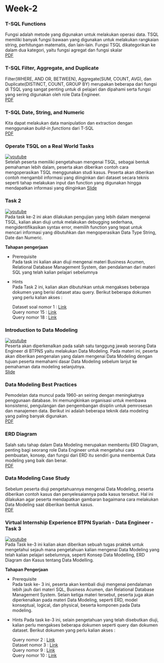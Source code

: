 # Week-2
### T-SQL Functions
Fungsi adalah metode yang digunakan untuk melakukan operasi data. TSQL memiliki banyak fungsi bawaan yang digunakan untuk melakukan rangkaian string, perhitungan matematis, dan lain-lain. Fungsi TSQL dikategorikan ke dalam dua kategori, yaitu fungsi agregat dan fungsi skalar  
[PDF](files/Reading_4_TSQL_Functions.pdf)

### T-SQL Filter, Aggregate, and Duplicate
Filter(WHERE, AND OR, BETWEEN), Aggregate(SUM, COUNT, AVG), dan Duplicate(DISTINCT, COUNT, GROUP BY) merupakan beberapa dari fungsi di TSQL yang sangat penting untuk di pelajari dan dipahami serta fungsi yang sering digunakan oleh role Data Engineer.  
[PDF](files/Reading_5_TSQL_Filter_Aggregate_and_Duplicate.pdf)

### T-SQL Date, String, and Numeric
Kita dapat melakukan data manipulation dan extraction dengan menggunakan *build-in functions* dari T-SQL  
[PDF](files/Reading_6_TSQL_Date_String_and_Numeric.pdf)

### Operate TSQL on a Real World Tasks
[![youtube](http://img.youtube.com/vi/3i4YbyRl5tc/0.jpg)](http://www.youtube.com/watch?v=3i4YbyRl5tc "Virtual Internship Experience BTPN Syariah - Data Engineer - Video Learning 3")  
Setelah peserta memiliki pengetahuan mengenai TSQL, sebagai bentuk pemahaman lebih dalam, peserta akan diberikan contoh cara mengoperasikan TSQL menggunakan studi kasus. Peserta akan diberikan contoh mengambil informasi yang diinginkan dari dataset secara teknis seperti tahap melakukan input dan function yang digunakan hingga mendapatkan informasi yang diinginkan
[Slide](files/slide_3.pdf)

### Task 2
[![youtube](http://img.youtube.com/vi/5aRf-iB7BYU/0.jpg)](http://www.youtube.com/watch?v=5aRf-iB7BYU "Virtual Internship Experience BTPN Syariah - Data Engineer - Task 2")  
Pada task ke-2 ini akan dilakukan pengujian yang lebih dalam mengenai TSQL, kalian akan diuji untuk melakukan debugging sederhana, mengidentifikasikan syntax error, memilih function yang tepat untuk mencari informasi yang dibutuhkan dan mengoperasikan Data Type String, Date dan Numeric.

**Tahapan pengerjaan**
- Prerequisite  
Pada task ini kalian akan diuji mengenai materi Business Acumen, Relational Database Management System, dan pendalaman dari materi SQL yang telah kalian pelajari sebelumnya
- Hints  
Pada Task 2 ini, kalian akan dibutuhkan untuk mengakses beberapa dokumen yang berisi dataset atau query. Berikut beberapa dokumen yang perlu kalian akses :  

	Dataset soal nomor 1 : 
	[Link](https://drive.google.com/file/d/1JJac3xrVGZCCDe5Z5cxT5UqXhM5b4AcX/view?usp=sharing)  
	Query nomor 15 : 
	[Link](https://drive.google.com/file/d/1GIg9ALG9oWOqU8h872o1suSVQKdWloBP/view?usp=sharing)  
	Query nomor 18 :
	[Link](https://drive.google.com/file/d/1ZSjIoxwTLtysBV_BVynXbrDbw6I2V6Nu/view?usp=sharing)  

### Introduction to Data Modeling
[![youtube](http://img.youtube.com/vi/Gw9xWWKUrbA/0.jpg)](http://www.youtube.com/watch?v=Gw9xWWKUrbA "Virtual Internship Experience BTPN Syariah - Data Engineer - Video Learning 4")  
Peserta akan diperkenalkan pada salah satu tanggung jawab seorang Data Engineer di BTPNS yaitu melakukan Data Modeling. Pada materi ini, peserta akan diberikan pengenalan yang dalam mengenai Data Modeling dengan tujuan peserta memahami dasar Data Modeling sebelum lanjut ke pemahaman data modeling selanjutnya.  
[Slide](files/slide_4.pdf)

### Data Modeling Best Practices
Pemodelan data muncul pada 1960-an seiring dengan meningkatnya penggunaan database. Ini memungkinkan organisasi untuk membawa konsistensi, pengulangan dan pengembangan disiplin untuk pemrosesan dan manajemen data. Berikut ini adalah beberapa teknik data modeling yang paling banyak digunakan.  
[PDF](files/Reading_7_Data_Modeling_Best_Practices.pdf)

### ERD Diagram
Salah satu tahap dalam Data Modeling merupakan membentu ERD DIagram, penting bagi seorang role Data Engineer untuk mengetahui cara pembuatan, konsep, dan fungsi dari ERD itu sendiri guna membentuk Data modeling yang baik dan benar.  
[PDF](files/Reading_8_Entity_Relationship_Diagram.pdf)

### Data Modeling Case Study
Sebelum peserta diuji pengetahuannya mengenai Data Modeling, peserta diberikan contoh kasus dan penyelesaiannya pada kasus tersebut. Hal ini dilakukan agar peserta mendapatkan gambaran bagaimana cara melakukan Data Modeling saat diberikan bentuk kasus.  
[PDF](files/Reading_9_Data_Modeling_Case_Study.pdf)

### Virtual Internship Experience BTPN Syariah - Data Engineer - Task 3
[![youtube](http://img.youtube.com/vi/0LlC5EO8X4o/0.jpg)](http://www.youtube.com/watch?v=0LlC5EO8X4o "Virtual Internship Experience BTPN Syariah - Data Engineer - Task 3")  
Pada Task ke-3 ini kalian akan diberikan sebuah tugas praktek untuk mengetahui sejauh mana pengetahuan kalian mengenai Data Modeling yang telah kalian pelajari sebelumnya, seperti Konsep Data Modelling, ERD Diagram dan Kasus tentang Data Modelling.

**Tahapan Pengerjaan**
- Prerequisite  
Pada task ke- 3 ini, peserta akan kembali diuji mengenai pendalaman lebih jauh dari materi SQL, Business Acumen, dan Relational Database Management System. Selain ketiga materi tersebut, peserta juga akan diperkenalkan pada materi Data Modeling, seperti ERD, model konseptual, logical, dan physical, beserta komponen pada Data modeling.  
- Hints
Pada task ke-3 ini, selain pengetahuan yang telah disebutkan diuji, kalian perlu mengakses beberapa dokumen seperti query dan dokumen dataset. Berikut dokumen yang perlu kalian akses :  

	Query nomor 2 :
	[Link](https://drive.google.com/file/d/1vR0zpgqTYA1bckkcpI0JP9XR3FquV7C3/view?usp=sharing)  
	Dataset nomor 3 :
	[Link](https://docs.google.com/spreadsheets/d/1l5Ljr1cF2vs2vRfkJ_ZS_2-5Jjh-6d3m/edit?usp=sharing&ouid=101984988987283973706&rtpof=true&sd=true)  
	Query nomor 9 :
	[Link](https://drive.google.com/file/d/1_wtGXg9b15MhOCiii0Cb5UiC8q27VFpu/view?usp=sharing)  
	Query nomor 10 : 
	[Link](https://drive.google.com/file/d/1Sj2-WtIGzjmLcKz_1ZTgIaPwoH_Ga5SU/view?usp=sharing)